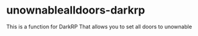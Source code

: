 # unownablealldoors-darkrp
This is a function for DarkRP That allows you to set all doors to unownable
